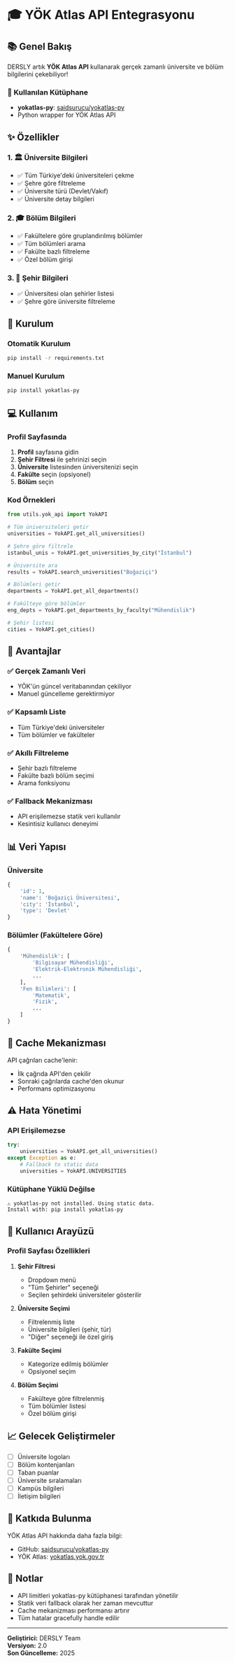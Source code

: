 # 🎓 YÖK Atlas API Entegrasyonu

## 📚 Genel Bakış

DERSLY artık **YÖK Atlas API** kullanarak gerçek zamanlı üniversite ve bölüm bilgilerini çekebiliyor!

### 🔗 Kullanılan Kütüphane
- **yokatlas-py**: [saidsurucu/yokatlas-py](https://github.com/saidsurucu/yokatlas-py)
- Python wrapper for YÖK Atlas API

## ✨ Özellikler

### 1. 🏛️ Üniversite Bilgileri
- ✅ Tüm Türkiye'deki üniversiteleri çekme
- ✅ Şehre göre filtreleme
- ✅ Üniversite türü (Devlet/Vakıf)
- ✅ Üniversite detay bilgileri

### 2. 🎓 Bölüm Bilgileri
- ✅ Fakültelere göre gruplandırılmış bölümler
- ✅ Tüm bölümleri arama
- ✅ Fakülte bazlı filtreleme
- ✅ Özel bölüm girişi

### 3. 📍 Şehir Bilgileri
- ✅ Üniversitesi olan şehirler listesi
- ✅ Şehre göre üniversite filtreleme

## 🚀 Kurulum

### Otomatik Kurulum
```bash
pip install -r requirements.txt
```

### Manuel Kurulum
```bash
pip install yokatlas-py
```

## 💻 Kullanım

### Profil Sayfasında

1. **Profil** sayfasına gidin
2. **Şehir Filtresi** ile şehrinizi seçin
3. **Üniversite** listesinden üniversitenizi seçin
4. **Fakülte** seçin (opsiyonel)
5. **Bölüm** seçin

### Kod Örnekleri

```python
from utils.yok_api import YokAPI

# Tüm üniversiteleri getir
universities = YokAPI.get_all_universities()

# Şehre göre filtrele
istanbul_unis = YokAPI.get_universities_by_city("İstanbul")

# Üniversite ara
results = YokAPI.search_universities("Boğaziçi")

# Bölümleri getir
departments = YokAPI.get_all_departments()

# Fakülteye göre bölümler
eng_depts = YokAPI.get_departments_by_faculty("Mühendislik")

# Şehir listesi
cities = YokAPI.get_cities()
```

## 🎯 Avantajlar

### ✅ Gerçek Zamanlı Veri
- YÖK'ün güncel veritabanından çekiliyor
- Manuel güncelleme gerektirmiyor

### ✅ Kapsamlı Liste
- Tüm Türkiye'deki üniversiteler
- Tüm bölümler ve fakülteler

### ✅ Akıllı Filtreleme
- Şehir bazlı filtreleme
- Fakülte bazlı bölüm seçimi
- Arama fonksiyonu

### ✅ Fallback Mekanizması
- API erişilemezse statik veri kullanılır
- Kesintisiz kullanıcı deneyimi

## 📊 Veri Yapısı

### Üniversite
```python
{
    'id': 1,
    'name': 'Boğaziçi Üniversitesi',
    'city': 'İstanbul',
    'type': 'Devlet'
}
```

### Bölümler (Fakültelere Göre)
```python
{
    'Mühendislik': [
        'Bilgisayar Mühendisliği',
        'Elektrik-Elektronik Mühendisliği',
        ...
    ],
    'Fen Bilimleri': [
        'Matematik',
        'Fizik',
        ...
    ]
}
```

## 🔄 Cache Mekanizması

API çağrıları cache'lenir:
- İlk çağrıda API'den çekilir
- Sonraki çağrılarda cache'den okunur
- Performans optimizasyonu

## ⚠️ Hata Yönetimi

### API Erişilemezse
```python
try:
    universities = YokAPI.get_all_universities()
except Exception as e:
    # Fallback to static data
    universities = YokAPI.UNIVERSITIES
```

### Kütüphane Yüklü Değilse
```
⚠️ yokatlas-py not installed. Using static data.
Install with: pip install yokatlas-py
```

## 🎨 Kullanıcı Arayüzü

### Profil Sayfası Özellikleri

1. **Şehir Filtresi**
   - Dropdown menü
   - "Tüm Şehirler" seçeneği
   - Seçilen şehirdeki üniversiteler gösterilir

2. **Üniversite Seçimi**
   - Filtrelenmiş liste
   - Üniversite bilgileri (şehir, tür)
   - "Diğer" seçeneği ile özel giriş

3. **Fakülte Seçimi**
   - Kategorize edilmiş bölümler
   - Opsiyonel seçim

4. **Bölüm Seçimi**
   - Fakülteye göre filtrelenmiş
   - Tüm bölümler listesi
   - Özel bölüm girişi

## 📈 Gelecek Geliştirmeler

- [ ] Üniversite logoları
- [ ] Bölüm kontenjanları
- [ ] Taban puanlar
- [ ] Üniversite sıralamaları
- [ ] Kampüs bilgileri
- [ ] İletişim bilgileri

## 🤝 Katkıda Bulunma

YÖK Atlas API hakkında daha fazla bilgi:
- GitHub: [saidsurucu/yokatlas-py](https://github.com/saidsurucu/yokatlas-py)
- YÖK Atlas: [yokatlas.yok.gov.tr](https://yokatlas.yok.gov.tr)

## 📝 Notlar

- API limitleri yokatlas-py kütüphanesi tarafından yönetilir
- Statik veri fallback olarak her zaman mevcuttur
- Cache mekanizması performansı artırır
- Tüm hatalar gracefully handle edilir

---

**Geliştirici:** DERSLY Team  
**Versiyon:** 2.0  
**Son Güncelleme:** 2025
